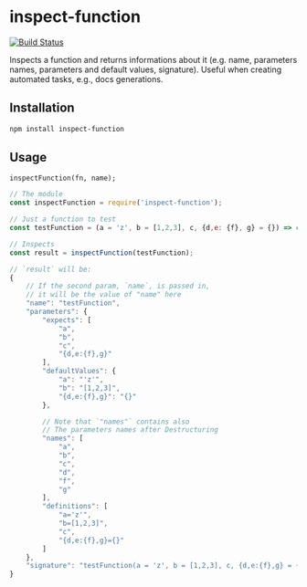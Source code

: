 # inspect-function

[![Build Status](https://api.travis-ci.org/DiegoZoracKy/inspect-function.svg)](https://travis-ci.org/DiegoZoracKy/inspect-function)

Inspects a function and returns informations about it (e.g. name, parameters names, parameters and default values, signature).
Useful when creating automated tasks, e.g., docs generations.

## Installation

```bash
npm install inspect-function
```

## Usage

`inspectFunction(fn, name);`

```javascript
// The module
const inspectFunction = require('inspect-function');

// Just a function to test
const testFunction = (a = 'z', b = [1,2,3], c, {d,e: {f}, g} = {}) => console.log('noop');

// Inspects
const result = inspectFunction(testFunction);

// `result` will be:
{
    // If the second param, `name`, is passed in,
    // it will be the value of "name" here
	"name": "testFunction",
	"parameters": {
		"expects": [
			"a",
			"b",
			"c",
			"{d,e:{f},g}"
		],
		"defaultValues": {
			"a": "'z'",
			"b": "[1,2,3]",
			"{d,e:{f},g}": "{}"
		},

		// Note that `"names"` contains also
		// The parameters names after Destructuring
		"names": [
			"a",
			"b",
			"c",
			"d",
			"f",
			"g"
		],
		"definitions": [
			"a='z'",
			"b=[1,2,3]",
			"c",
			"{d,e:{f},g}={}"
		]
	},
	"signature": "testFunction(a = 'z', b = [1,2,3], c, {d,e:{f},g} = {});"
}
```